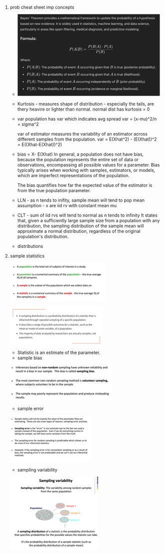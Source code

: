 1. prob cheat sheet
    imp concepts

    - ![alt text](image.png)

    - Kurtosis - measures shape of distribution - especially the tails, are thery heavire or lighter than normal. normal dist has kurtosis = 0

    - var 
        population has var which indicates avg spread
        var = (x-mu)^2/n = sigma^2

        var of estimator measures the variability of an estimator across different samples from the population.
        var = E(Xhat^2) - (E(Xhat))^2 = E((Xhat-E(Xhat))^2) 

        
    - bias = X- E(Xhat)
        In general, a population does not have bias, because the population represents the entire set of data or observations, encompassing all possible values for a parameter. Bias typically arises when working with samples, estimators, or models, which are imperfect representations of the population.

        The bias quantifies how far the expected value of the estimator is from the true population parameter.

    - LLN - as n tends to inifity, sample mean will tend to pop mean
    assumption - x are iid rv with constant mean mu

    - CLT - sum of iid rvs will tend to normal as n tends to infinity
    It states that, given a sufficiently large sample size from a population with any distribution, the sampling distribution of the sample mean will approximate a normal distribution, regardless of the original population's distribution.

    - distributions


2. sample statistics

    ![alt text](image-1.png)

    ![alt text](image-2.png)

    - Statistic is an estimate of the parameter.
    - sample bias

    ![sample bias](image-3.png)

    - sample error

    ![sample err](image-4.png)

    - sampling variability

    ![sample variability](image-5.png)
    



